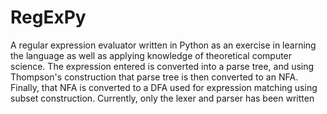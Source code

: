 # RegExPy

 A regular expression evaluator written in Python as an exercise in learning the language
 as well as applying knowledge of theoretical computer science. The expression entered is 
 converted into a parse tree, and using Thompson's construction that parse tree is then converted to 
 an NFA. Finally, that NFA is converted to a DFA used for expression matching using subset construction.
 Currently, only the lexer and parser has been written


